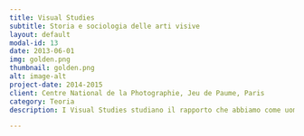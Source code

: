 ```yaml
---
title: Visual Studies
subtitle: Storia e sociologia delle arti visive
layout: default
modal-id: 13
date: 2013-06-01
img: golden.png
thumbnail: golden.png
alt: image-alt
project-date: 2014-2015
client: Centre National de la Photographie, Jeu de Paume, Paris
category: Teoria
description: I Visual Studies studiano il rapporto che abbiamo come uomini e come società all'immagine...

---
```

